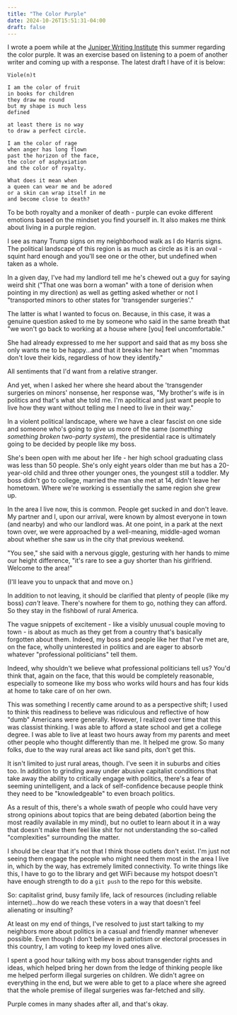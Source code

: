 ```yaml
---
title: "The Color Purple"
date: 2024-10-26T15:51:31-04:00
draft: false
---
```


I wrote a poem while at the [Juniper Writing
Institute](https://juniperinstitute.umasscreate.net/) this summer regarding the
color purple. It was an exercise based on listening to a poem of another writer
and coming up with a response. The latest draft I have of it is below:

```
Viole(n)t

I am the color of fruit
in books for children
they draw me round
but my shape is much less
defined

at least there is no way
to draw a perfect circle.

I am the color of rage
when anger has long flown
past the horizon of the face,
the color of asphyxiation
and the color of royalty.

What does it mean when
a queen can wear me and be adored
or a skin can wrap itself in me
and become close to death?
```

To be both royalty and a moniker of death - purple can evoke different emotions
based on the mindset you find yourself in. It also makes me think about living
in a purple region.

I see as many Trump signs on my neighborhood walk as I do Harris signs. The
political landscape of this region is as much as circle as it is an oval -
squint hard enough and you'll see one or the other, but undefined when taken as
a whole.

In a given day, I've had my landlord tell me he's chewed out a guy for saying
weird shit ("That one was born a woman" with a tone of derision when pointing in
my direction) as well as getting asked whether or not I "transported minors to
other states for 'transgender surgeries'."

The latter is what I wanted to focus on. Because, in this case, it was a
genuine question asked to me by someone who said in the same breath that "we
won't go back to working at a house where [you] feel uncomfortable."

She had already expressed to me her support and said that as my boss she only
wants me to be happy...and that it breaks her heart when "mommas don't love
their kids, regardless of how they identify."

All sentiments that I'd want from a relative stranger.

And yet, when I asked her where she heard about the 'transgender surgeries on
minors' nonsense, her response was, "My brother's wife is in politics and that's
what she told me. I'm apolitical and just want people to live how they want
without telling me I need to live in their way."

In a violent political landscape, where we have a clear fascist on one side and
someone who's going to give us more of the same (_something something broken
two-party system_), the presidential race is ultimately going to be decided by
people like my boss.

She's been open with me about her life - her high school graduating class was
less than 50 people. She's only eight years older than me but has a 20-year-old
child and three other younger ones, the youngest still a toddler. My boss didn't
go to college, married the man she met at 14, didn't leave her hometown. Where
we're working is essentially the same region she grew up.

In the area I live now, this is common. People get sucked in and don't leave. My
partner and I, upon our arrival, were known by almost everyone in town (and
nearby) and who our landlord was. At one point, in a park at the next town over,
we were approached by a well-meaning, middle-aged woman about whether she saw us
in the city that previous weekend.

"You see," she said with a nervous giggle, gesturing with her hands to mime our
height difference, "it's rare to see a guy shorter than his girlfriend. Welcome
to the area!"

(I'll leave you to unpack that and move on.)

In addition to not leaving, it should be clarified that plenty of people (like
my boss) _can't_ leave. There's nowhere for them to go, nothing they can afford.
So they stay in the fishbowl of rural America.

The vague snippets of excitement - like a visibly unusual couple moving to town -
is about as much as they get from a country that's basically forgotten about
them. Indeed, my boss and people like her that I've met are, on the face, wholly
uninterested in politics and are eager to absorb whatever "professional
politicians" tell them.

Indeed, why shouldn't we believe what professional politicians tell us? You'd
think that, again on the face, that this would be completely reasonable,
especially to someone like my boss who works wild hours and has four kids at
home to take care of on her own. 

This was something I recently came around to as a perspective shift; I used to
think this readiness to believe was ridiculous and reflective of how "dumb"
Americans were generally. However, I realized over time that this was classist
thinking. I was able to afford a state school and get a college degree. I was
able to live at least two hours away from my parents and meet other people who
thought differently than me. It helped me grow. So many folks, due to the way
rural areas act like sand pits, don't get this.

It isn't limited to just rural areas, though. I've seen it in suburbs and cities
too. In addition to grinding away under abusive capitalist conditions that take
away the ability to critically engage with politics, there's a fear of seeming
unintelligent, and a lack of self-confidence because people think they need to
be "knowledgeable" to even broach politics.

As a result of this, there's a whole swath of people who could have very strong
opinions about topics that are being debated (abortion being the most readily
available in my mind), but no outlet to learn about it in a way that doesn't
make them feel like shit for not understanding the so-called "complexities"
surrounding the matter.

I should be clear that it's not that I think those outlets don't exist. I'm just
not seeing them engage the people who might need them most in the area I live
in, which by the way, has extremely limited connectivity. To write things like
this, I have to go to the library and get WiFi because my hotspot doesn't have
enough strength to do a `git push` to the repo for this website.

So: capitalist grind, busy family life, lack of resources (including reliable
internet)...how do we reach these voters in a way that doesn't feel alienating
or insulting?

At least on my end of things, I've resolved to just start talking to my
neighbors more about politics in a casual and friendly manner whenever possible.
Even though I don't believe in patriotism or electoral processes in this
country, I am voting to keep my loved ones alive.

I spent a good hour talking with my boss about transgender rights and ideas,
which helped bring her down from the ledge of thinking people like me helped
perform illegal surgeries on children. We didn't agree on everything in the end,
but we were able to get to a place where she agreed that the whole premise of
illegal surgeries was far-fetched and silly.

Purple comes in many shades after all, and that's okay.



